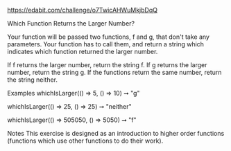 https://edabit.com/challenge/o7TwicAHWuMkjbDqQ

Which Function Returns the Larger Number?

Your function will be passed two functions, f and g, that don't take any parameters. Your function has to call them, and return a string which indicates which function returned the larger number.

If f returns the larger number, return the string f.
If g returns the larger number, return the string g.
If the functions return the same number, return the string neither.

Examples
whichIsLarger(() => 5, () => 10) ➞ "g"

whichIsLarger(() => 25,  () => 25) ➞ "neither"

whichIsLarger(() => 505050, () => 5050) ➞ "f"

Notes
This exercise is designed as an introduction to higher order functions (functions which use other functions to do their work).